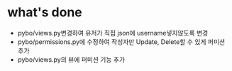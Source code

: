 # what's done  
- pybo/views.py변경하여 유저가 직접 json에 username넣지않도록 변경
- pybo/permissions.py에 수정하여 작성자만 Update, Delete할 수 있게 퍼미션 추가 
- pybo/views.py의 뷰에 퍼미션 기능 추가  

